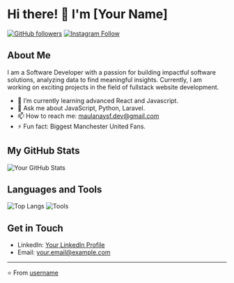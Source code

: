 # Hi there! 👋 I'm [Your Name]

[![GitHub followers](https://img.shields.io/github/followers/Maulanaysf002?label=Follow&style=social)](https://github.com/Maulanaysf002)
[![Instagram Follow](https://img.shields.io/badge/Follow%20me%20on-Instagram-red?style=social&logo=instagram)](https://instagram.com/maulyusf)

## About Me

I am a Software Developer with a passion for building impactful software solutions, analyzing data to find meaningful insights. Currently, I am working on exciting projects in the field of fullstack website development.

- 🌱 I’m currently learning advanced React and Javascript.
- 💬 Ask me about JavaScript, Python, Laravel.
- 📫 How to reach me: maulanaysf.dev@gmail.com
- ⚡ Fun fact: Biggest Manchester United Fans.

## My GitHub Stats

![Your GitHub Stats](https://github-readme-stats.vercel.app/api?username=Maulanaysf002&show_icons=true&theme=radical)

## Languages and Tools

![Top Langs](https://github-readme-stats.vercel.app/api/top-langs/?username=Maulanaysf002&layout=compact&theme=radical)
![Tools](https://img.shields.io/badge/Tools-React%2C%20Node.js%2C%20Tailwind%20CSS%2C%20Docker%2C%20Git-blue?style=flat-square)


## Get in Touch

- LinkedIn: [Your LinkedIn Profile](https://linkedin.com/in/maulanaysf202)
- Email: [your.email@example.com](mailto:maulanaysf.dev@gmail.com)

---

⭐️ From [username](https://github.com/Maulanaysf002)
